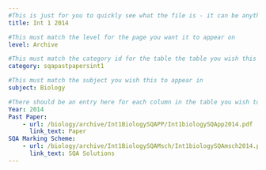 ```yaml
---
#This is just for you to quickly see what the file is - it can be anything you want
title: Int 1 2014

#This must match the level for the page you want it to appear on
level: Archive

#This must match the category id for the table the table you wish this to appear in
category: sqapastpapersint1

#This must match the subject you wish this to appear in
subject: Biology

#There should be an entry here for each column in the table you wish to populate:
Year: 2014
Past Paper:
    - url: /biology/archive/Int1BiologySQAPP/Int1biologySQApp2014.pdf
      link_text: Paper
SQA Marking Scheme:
    - url: /biology/archive/Int1BiologySQAMsch/Int1biologySQAmsch2014.pdf
      link_text: SQA Solutions
---
```


